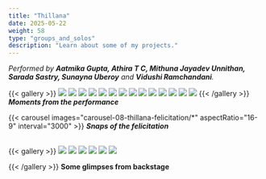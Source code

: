 ```yaml
---
title: "Thillana"
date: 2025-05-22
weight: 58
type: "groups_and_solos"
description: "Learn about some of my projects."
---
```


_Performed by **Aatmika Gupta, Athira T C, Mithuna Jayadev Unnithan, Sarada Sastry, Sunayna Uberoy** and **Vidushi Ramchandani**._

{{< gallery >}}
  <img src="gallery-08-thillana-performance/08-P1082848.JPG" class="grid-w50 md:grid-w33 xl:grid-w25" />
  <img src="gallery-08-thillana-performance/08-P1082854.JPG" class="grid-w50 md:grid-w33 xl:grid-w25" />
  <img src="gallery-08-thillana-performance/08-P1082856.JPG" class="grid-w50 md:grid-w33 xl:grid-w25" />
  <img src="gallery-08-thillana-performance/08-P1082857.JPG" class="grid-w50 md:grid-w33 xl:grid-w25" />
  <img src="gallery-08-thillana-performance/08-P1082858.JPG" class="grid-w50 md:grid-w33 xl:grid-w50" />
  <img src="gallery-08-thillana-performance/08-P1082872.JPG" class="grid-w50 md:grid-w33 xl:grid-w25" />
  <img src="gallery-08-thillana-performance/08-P1082881.JPG" class="grid-w50 md:grid-w33 xl:grid-w25" />
  <img src="gallery-08-thillana-performance/08-P1082885.JPG" class="grid-w50 md:grid-w33 xl:grid-w50" />
  <img src="gallery-08-thillana-performance/08-P1082886.JPG" class="grid-w50 md:grid-w33 xl:grid-w25" />
  <img src="gallery-08-thillana-performance/08-P1082892.JPG" class="grid-w50 md:grid-w33 xl:grid-w25" />
  <img src="gallery-08-thillana-performance/08-P1082901.JPG" class="grid-w50 md:grid-w33 xl:grid-w25" />
  <img src="gallery-08-thillana-performance/08-P1082902.JPG" class="grid-w50 md:grid-w33 xl:grid-w25" />
  <img src="gallery-08-thillana-performance/08-P1082904.JPG" class="grid-w50 md:grid-w33 xl:grid-w25" />
  <img src="gallery-08-thillana-performance/08-P1082905.JPG" class="grid-w50 md:grid-w33 xl:grid-w25" />
{{< /gallery >}}
_**Moments from the performance**_
<br />

{{< carousel images="carousel-08-thillana-felicitation/*" aspectRatio="16-9" interval="3000" >}}
_**Snaps of the felicitation**_
<br />
<br />

{{< gallery >}}
  <img src="gallery-08-thillana-backstage/08-P1071608.JPG" class="grid-w50 md:grid-w33 xl:grid-w33" />
  <img src="gallery-08-thillana-backstage/08-P1071604.JPG" class="grid-w50 md:grid-w33 xl:grid-w33" />
  <img src="gallery-08-thillana-backstage/08-P1071596.JPG" class="grid-w50 md:grid-w33 xl:grid-w33" />
  <img src="gallery-08-thillana-backstage/08-P1071585.JPG" class="grid-w50 md:grid-w33 xl:grid-w33" />
  <img src="gallery-08-thillana-backstage/08-P1071586.JPG" class="grid-w50 md:grid-w33 xl:grid-w50" />
  <img src="gallery-08-thillana-backstage/08-P1071607.JPG" class="grid-w50 md:grid-w33 xl:grid-w50" />
  

{{< /gallery >}}
**Some glimpses from backstage**
